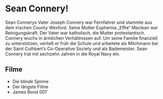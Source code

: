 # Sean Connery!

Sean Connerys Vater Joseph Connery war Fernfahrer und stammte aus dem irischen County Wexford. Seine Mutter Euphemia „Effie“ Maclean war Reinigungskraft. Der Vater war katholisch, die Mutter protestantisch. Connery wuchs in ärmlichen Verhältnissen auf. Um seine Familie finanziell zu unterstützen, verließ er früh die Schule und arbeitete als Milchmann bei der Saint Cuthbert’s Co-Operative Society und als Bademeister. Sean Connery trat mit sechzehn Jahren in die Royal Navy ein.

## Filme

* Die blinde Spinne
* Der längste Filme
* James Bond 007
